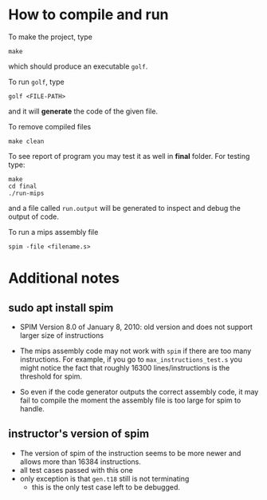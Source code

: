 # How to compile and run
To make the project, type
```
make
```
which should produce an executable `golf`.

To run `golf`, type
```
golf <FILE-PATH>
```
and it will **generate** the code of the given file.

To remove compiled files
```
make clean
```
To see report of program you may test it as well in **final** folder. For testing type:
```
make
cd final
./run-mips
```
and a file called `run.output` will be generated to inspect and debug the output of code.

To run a mips assembly file
```
spim -file <filename.s>
```

# Additional notes
## sudo apt install spim
- SPIM Version 8.0 of January 8, 2010: old version and does not support larger size of instructions
- The mips assembly code may not work with `spim` if there are too many instructions. For example, if you go to `max_instructions_test.s` you might notice the fact that roughly 16300 lines/instructions is the threshold for spim.

- So even if the code generator outputs the correct assembly code, it may fail to compile the moment the assembly file is too large for spim to handle.
## instructor's version of spim
- The version of spim of the instruction seems to be more newer and allows more than 16384 instructions.
- all test cases passed with this one
- only exception is that `gen.t18` still is not terminating
  - this is the only test case left to be debugged.
